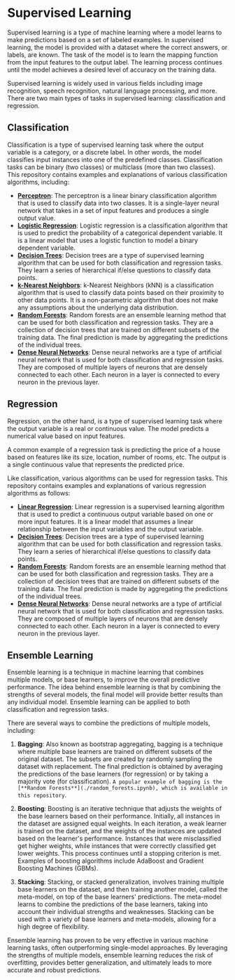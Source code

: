 # Supervised Learning

Supervised learning is a type of machine learning where a model learns to make predictions based on a set of labeled examples. In supervised learning, the model is provided with a dataset where the correct answers, or labels, are known. The task of the model is to learn the mapping function from the input features to the output label. The learning process continues until the model achieves a desired level of accuracy on the training data.

Supervised learning is widely used in various fields including image recognition, speech recognition, natural language processing, and more. There are two main types of tasks in supervised learning: classification and regression. 

## Classification

Classification is a type of supervised learning task where the output variable is a category, or a discrete label. In other words, the model classifies input instances into one of the predefined classes. Classification tasks can be binary (two classes) or multiclass (more than two classes). This repository contains examples and explanations of various classification algorithms, including:

- [**Perceptron**](./perceptron.ipynb): The perceptron is a linear binary classification algorithm that is used to classify data into two classes. It is a single-layer neural network that takes in a set of input features and produces a single output value.
- [**Logistic Regression**](./logistic_regression.ipynb): Logistic regression is a classification algorithm that is used to predict the probability of a categorical dependent variable. It is a linear model that uses a logistic function to model a binary dependent variable.
- [**Decision Trees**](./decision_trees.ipynb): Decision trees are a type of supervised learning algorithm that can be used for both classification and regression tasks. They learn a series of hierarchical if/else questions to classify data points.
- [**k-Nearest Neighbors**](./k_nearest_neighbors.ipynb): k-Nearest Neighbors (kNN) is a classification algorithm that is used to classify data points based on their proximity to other data points. It is a non-parametric algorithm that does not make any assumptions about the underlying data distribution.
- [**Random Forests**](./random_forests.ipynb): Random forests are an ensemble learning method that can be used for both classification and regression tasks. They are a collection of decision trees that are trained on different subsets of the training data. The final prediction is made by aggregating the predictions of the individual trees.
- [**Dense Neural Networks**](./dense_neural_networks.ipynb): Dense neural networks are a type of artificial neural network that is used for both classification and regression tasks. They are composed of multiple layers of neurons that are densely connected to each other. Each neuron in a layer is connected to every neuron in the previous layer.


## Regression

Regression, on the other hand, is a type of supervised learning task where the output variable is a real or continuous value. The model predicts a numerical value based on input features.

A common example of a regression task is predicting the price of a house based on features like its size, location, number of rooms, etc. The output is a single continuous value that represents the predicted price.

Like classification, various algorithms can be used for regression tasks. This repository contains examples and explanations of various regression algorithms as follows:
- [**Linear Regression**](./linear_regression.ipynb): Linear regression is a supervised learning algorithm that is used to predict a continuous output variable based on one or more input features. It is a linear model that assumes a linear relationship between the input variables and the output variable.
- [**Decision Trees**](./decision_trees.ipynb): Decision trees are a type of supervised learning algorithm that can be used for both classification and regression tasks. They learn a series of hierarchical if/else questions to classify data points.
- [**Random Forests**](./random_forests.ipynb): Random forests are an ensemble learning method that can be used for both classification and regression tasks. They are a collection of decision trees that are trained on different subsets of the training data. The final prediction is made by aggregating the predictions of the individual trees.
- [**Dense Neural Networks**](./dense_neural_networks.ipynb): Dense neural networks are a type of artificial neural network that is used for both classification and regression tasks. They are composed of multiple layers of neurons that are densely connected to each other. Each neuron in a layer is connected to every neuron in the previous layer.

## Ensemble Learning

Ensemble learning is a technique in machine learning that combines multiple models, or base learners, to improve the overall predictive performance. The idea behind ensemble learning is that by combining the strengths of several models, the final model will provide better results than any individual model. Ensemble learning can be applied to both classification and regression tasks.

There are several ways to combine the predictions of multiple models, including:

1. **Bagging**: Also known as bootstrap aggregating, bagging is a technique where multiple base learners are trained on different subsets of the original dataset. The subsets are created by randomly sampling the dataset with replacement. The final prediction is obtained by averaging the predictions of the base learners (for regression) or by taking a majority vote (for classification). `A popular example of bagging is the [**Random Forests**](./random_forests.ipynb), which is available in this repository`.

2. **Boosting**: Boosting is an iterative technique that adjusts the weights of the base learners based on their performance. Initially, all instances in the dataset are assigned equal weights. In each iteration, a weak learner is trained on the dataset, and the weights of the instances are updated based on the learner's performance. Instances that were misclassified get higher weights, while instances that were correctly classified get lower weights. This process continues until a stopping criterion is met. Examples of boosting algorithms include AdaBoost and Gradient Boosting Machines (GBMs).

3. **Stacking**: Stacking, or stacked generalization, involves training multiple base learners on the dataset, and then training another model, called the meta-model, on top of the base learners' predictions. The meta-model learns to combine the predictions of the base learners, taking into account their individual strengths and weaknesses. Stacking can be used with a variety of base learners and meta-models, allowing for a high degree of flexibility.

Ensemble learning has proven to be very effective in various machine learning tasks, often outperforming single-model approaches. By leveraging the strengths of multiple models, ensemble learning reduces the risk of overfitting, provides better generalization, and ultimately leads to more accurate and robust predictions.

